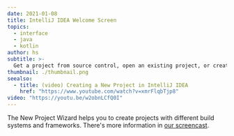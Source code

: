 ```yaml
---
date: 2021-01-08
title: IntelliJ IDEA Welcome Screen
topics:
  - interface
  - java
  - kotlin
author: hs
subtitle: >-
  Get a project from source control, open an existing project, or create a new project.
thumbnail: ./thumbnail.png
seealso:
  - title: (video) Creating a New Project in IntelliJ IDEA
    href: "https://www.youtube.com/watch?v=xmrFlqbTjp8"
video: "https://youtu.be/w2obnLCfQ0I"
---
```


The New Project Wizard helps you to create projects with different build systems and frameworks. There's more information in [our screencast](https://www.youtube.com/watch?v=xmrFlqbTjp8).
